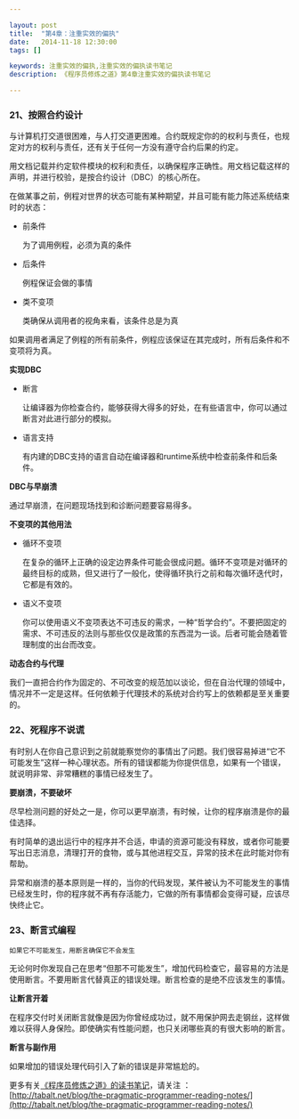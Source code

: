 ```yaml
---

layout: post
title:  "第4章：注重实效的偏执"
date:   2014-11-18 12:30:00
tags: []

keywords: 注重实效的偏执,注重实效的偏执读书笔记
description: 《程序员修炼之道》第4章注重实效的偏执读书笔记

---
```



### 21、按照合约设计

与计算机打交道很困难，与人打交道更困难。合约既规定你的的权利与责任，也规定对方的权利与责任，还有关于任何一方没有遵守合约后果的约定。

用文档记载并约定软件模块的权利和责任，以确保程序正确性。用文档记载这样的声明，并进行校验，是按合约设计（DBC）的核心所在。

在做某事之前，例程对世界的状态可能有某种期望，并且可能有能力陈述系统结束时的状态：

* 前条件

	为了调用例程，必须为真的条件

* 后条件

	例程保证会做的事情

* 类不变项

	类确保从调用者的视角来看，该条件总是为真
	
	
如果调用者满足了例程的所有前条件，例程应该保证在其完成时，所有后条件和不变项将为真。


**实现DBC**

* 断言

	让编译器为你检查合约，能够获得大得多的好处，在有些语言中，你可以通过断言对此进行部分的模拟。

* 语言支持

	有内建的DBC支持的语言自动在编译器和runtime系统中检查前条件和后条件。
	

**DBC与早崩溃**

通过早崩溃，在问题现场找到和诊断问题要容易得多。



**不变项的其他用法**

* 循环不变项

	在复杂的循环上正确的设定边界条件可能会很成问题。循环不变项是对循环的最终目标的成熟，但又进行了一般化，使得循环执行之前和每次循环迭代时，它都是有效的。

* 语义不变项

	你可以使用语义不变项表达不可违反的需求，一种“哲学合约”。不要把固定的需求、不可违反的法则与那些仅仅是政策的东西混为一谈。后者可能会随着管理制度的出台而改变。


**动态合约与代理**

我们一直把合约作为固定的、不可改变的规范加以谈论，但在自治代理的领域中，情况并不一定是这样。任何依赖于代理技术的系统对合约写上的依赖都是至关重要的。



### 22、死程序不说谎


有时别人在你自己意识到之前就能察觉你的事情出了问题。我们很容易掉进“它不可能发生”这样一种心理状态。所有的错误都能为你提供信息，如果有一个错误，就说明非常、非常糟糕的事情已经发生了。


**要崩溃，不要破坏**

尽早检测问题的好处之一是，你可以更早崩溃，有时候，让你的程序崩溃是你的最佳选择。

有时简单的退出运行中的程序并不合适，申请的资源可能没有释放，或者你可能要写出日志消息，清理打开的食物，或与其他进程交互，异常的技术在此时能对你有帮助。

异常和崩溃的基本原则是一样的，当你的代码发现，某件被认为不可能发生的事情已经发生时，你的程序就不再有存活能力，它做的所有事情都会变得可疑，应该尽快终止它。


### 23、断言式编程

`如果它不可能发生，用断言确保它不会发生`

无论何时你发现自己在思考“但那不可能发生”，增加代码检查它，最容易的方法是使用断言。不要用断言代替真正的错误处理。断言检查的是绝不应该发生的事情。


**让断言开着**

在程序交付时关闭断言就像是因为你曾经成功过，就不用保护网去走钢丝，这样做难以获得人身保险。即使确实有性能问题，也只关闭哪些真的有很大影响的断言。

**断言与副作用**

如果增加的错误处理代码引入了新的错误是非常尴尬的。



更多有关[《程序员修炼之道》的读书笔记](http://tabalt.net/blog/the-pragmatic-programmer-reading-notes/)，请关注 ：  
[http://tabalt.net/blog/the-pragmatic-programmer-reading-notes/](http://tabalt.net/blog/the-pragmatic-programmer-reading-notes/)